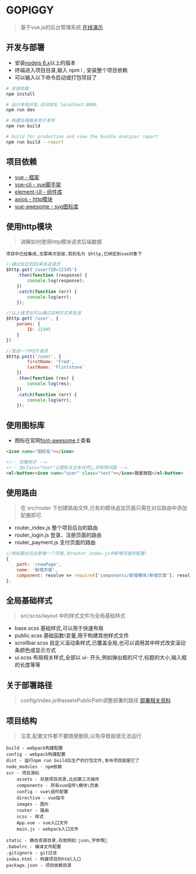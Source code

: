 # GOPIGGY
> 基于vue.js的后台管理系统
[在线演示](http://moerj.com/GOPIGGY)

## 开发与部署
- 安装[nodejs 6.x](http://nodejs.cn/download/)以上的版本
- 终端进入项目目录,输入 npm i , 安装整个项目依赖
- 可以输入以下命令启动或打包项目了
``` bash
# 安装依赖
npm install

# 运行本地开发,访问地址 localhost:8086
npm run dev

# 构建压缩版本用于发布
npm run build

# build for production and view the bundle analyzer report
npm run build --report
```

## 项目依赖
- [vue - 框架](https://cn.vuejs.org/v2)
- [vue-cli - vue脚手架](https://github.com/vuejs/vue-cli)
- [element-UI - 组件库](http://element.eleme.io/1.3/#/zh-CN/component/installation)
- [axios - http模块](http://www.jianshu.com/p/df464b26ae58)
- [vue-awesome - svg图标库](http://fontawesome.dashgame.com/)


## 使用http模块
>讲解如何使用http模块请求后端数据

    项目中已经集成,无需再次安装.其别名为 $http,已绑定到vue对象下
```js
//通过给定的ID来发送请求
$http.get('/user?ID=12345')
    .then(function (response) {
        console.log(response);
    })
    .catch(function (err) {
        console.log(err);
    });

//以上请求也可以通过这种方式来发送
$http.get('/user', {
    params: {
        ID: 12345
    }
})

//发送一个POST请求
$http.post('/user', {
        firstName: 'Fred',
        lastName: 'Flintstone'
    })
    .then(function (res) {
        console.log(res);
    })
    .catch(function (err) {
        console.log(err);
    });

```

## 使用图标库
- 图标在官网[font-awesome](http://fontawesome.dashgame.com/)上查看
```html
<icon name="图标名"></icon>

<!-- 完整例子 -->
<!-- 加class="text"让图标与文本对齐,并附带间距 -->
<el-button><icon name="user" class="text"></icon>我是按钮</el-button>
```

## 使用路由
>在 src/router 下创建路由文件,已有的模块追加页面只需在对应路由中添加配置即可.
- router_index.js 整个项目后台的路由
- router_login.js 登录、注册页面的路由
- router_payment.js 支付页面的路由
```js
//例如要在后台新增一个页面,在router_index.js中新增页面的配置:
{
    path: '/newPage',
    name: '新增页面',
    component: resolve => require(['components/新增模块/新增页面'], resolve),
},
```

## 全局基础样式
>src/scss/layout 中的样式文件为全局基础样式
- base.scss 基础样式,可以用于快速布局
- public.scss 基础函数\变量,用于构建其他样式文件
- scrollbar.scss 自定义滚动条样式,已覆盖全局,也可以调用其中样式改变滚动条颜色或显示方式
- ui.scss 布局相关样式,全部以 ui- 开头,例如弹出框的尺寸,标题的大小,输入框的长度等等

## 关于部署路径
>config/index.js中assetsPublicPath调整部署的路径
[部署相关资料](https://segmentfault.com/a/1190000007020948)

## 项目结构
>注意,配置文件都不要随便删除,以免导致报错无法运行

    build - webpack构建配置
    config - webpack构建配置
    dist - 运行npm run build后生产的打包文件,发布项目就是它了
    node_modules - npm依赖
    scr - 项目源码
        assets - 存放项目资源,比如第三方插件
        components - 所有vue组件\模块\页面
        config - vue\组件配置
        directive - vue指令
        images - 图片
        router - 路由
        scss - 样式
        App.vue - vue入口文件
        main.js - webpack入口文件

    static - 静态资源目录,存放例如:json,字体等
    .babelrc - 编译文件配置
    .gitignore - git过滤
    index.html - 构建项目的html入口
    package.json - 项目依赖目录